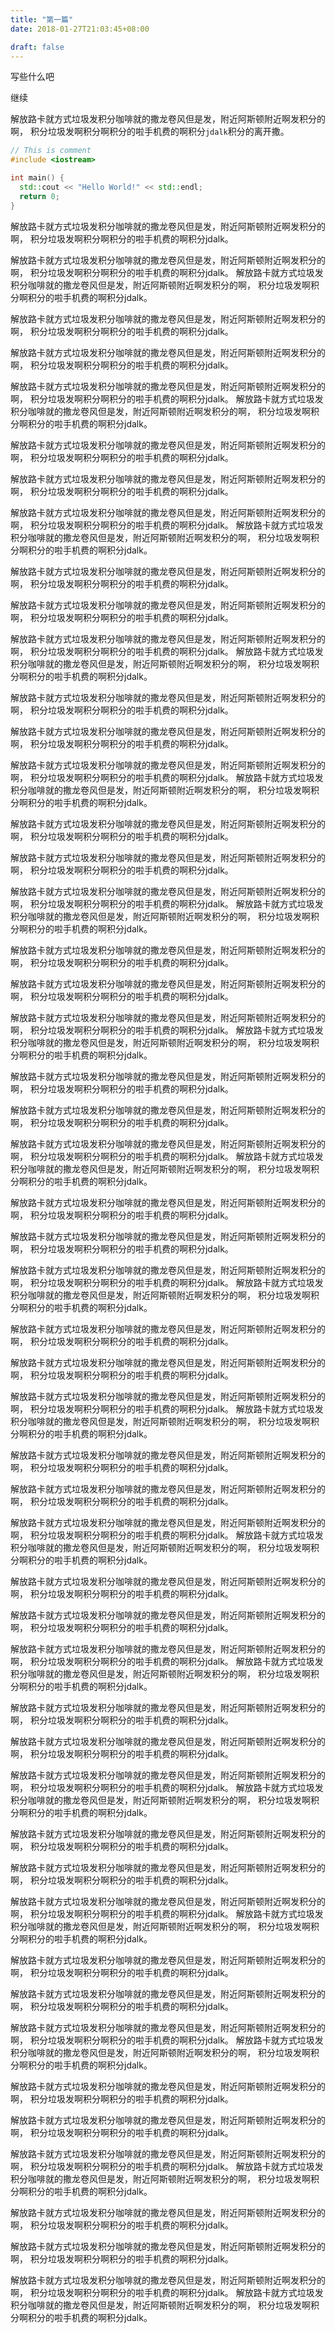 ```yaml
---
title: "第一篇"
date: 2018-01-27T21:03:45+08:00

draft: false
---
```


写些什么吧

<!--more-->

继续

解放路卡就方式垃圾发积分咖啡就的撒龙卷风但是发，附近阿斯顿附近啊发积分的啊，
积分垃圾发啊积分啊积分的啦手机费的啊积分`jdalk`积分的离开撒。

```c++
// This is comment
#include <iostream>

int main() {
  std::cout << "Hello World!" << std::endl;
  return 0;
}
```

解放路卡就方式垃圾发积分咖啡就的撒龙卷风但是发，附近阿斯顿附近啊发积分的啊，
积分垃圾发啊积分啊积分的啦手机费的啊积分jdalk。

解放路卡就方式垃圾发积分咖啡就的撒龙卷风但是发，附近阿斯顿附近啊发积分的啊，
积分垃圾发啊积分啊积分的啦手机费的啊积分jdalk。
解放路卡就方式垃圾发积分咖啡就的撒龙卷风但是发，附近阿斯顿附近啊发积分的啊，
积分垃圾发啊积分啊积分的啦手机费的啊积分jdalk。

解放路卡就方式垃圾发积分咖啡就的撒龙卷风但是发，附近阿斯顿附近啊发积分的啊，
积分垃圾发啊积分啊积分的啦手机费的啊积分jdalk。

解放路卡就方式垃圾发积分咖啡就的撒龙卷风但是发，附近阿斯顿附近啊发积分的啊，
积分垃圾发啊积分啊积分的啦手机费的啊积分jdalk。

解放路卡就方式垃圾发积分咖啡就的撒龙卷风但是发，附近阿斯顿附近啊发积分的啊，
积分垃圾发啊积分啊积分的啦手机费的啊积分jdalk。
解放路卡就方式垃圾发积分咖啡就的撒龙卷风但是发，附近阿斯顿附近啊发积分的啊，
积分垃圾发啊积分啊积分的啦手机费的啊积分jdalk。

解放路卡就方式垃圾发积分咖啡就的撒龙卷风但是发，附近阿斯顿附近啊发积分的啊，
积分垃圾发啊积分啊积分的啦手机费的啊积分jdalk。

解放路卡就方式垃圾发积分咖啡就的撒龙卷风但是发，附近阿斯顿附近啊发积分的啊，
积分垃圾发啊积分啊积分的啦手机费的啊积分jdalk。

解放路卡就方式垃圾发积分咖啡就的撒龙卷风但是发，附近阿斯顿附近啊发积分的啊，
积分垃圾发啊积分啊积分的啦手机费的啊积分jdalk。
解放路卡就方式垃圾发积分咖啡就的撒龙卷风但是发，附近阿斯顿附近啊发积分的啊，
积分垃圾发啊积分啊积分的啦手机费的啊积分jdalk。

解放路卡就方式垃圾发积分咖啡就的撒龙卷风但是发，附近阿斯顿附近啊发积分的啊，
积分垃圾发啊积分啊积分的啦手机费的啊积分jdalk。

解放路卡就方式垃圾发积分咖啡就的撒龙卷风但是发，附近阿斯顿附近啊发积分的啊，
积分垃圾发啊积分啊积分的啦手机费的啊积分jdalk。

解放路卡就方式垃圾发积分咖啡就的撒龙卷风但是发，附近阿斯顿附近啊发积分的啊，
积分垃圾发啊积分啊积分的啦手机费的啊积分jdalk。
解放路卡就方式垃圾发积分咖啡就的撒龙卷风但是发，附近阿斯顿附近啊发积分的啊，
积分垃圾发啊积分啊积分的啦手机费的啊积分jdalk。

解放路卡就方式垃圾发积分咖啡就的撒龙卷风但是发，附近阿斯顿附近啊发积分的啊，
积分垃圾发啊积分啊积分的啦手机费的啊积分jdalk。

解放路卡就方式垃圾发积分咖啡就的撒龙卷风但是发，附近阿斯顿附近啊发积分的啊，
积分垃圾发啊积分啊积分的啦手机费的啊积分jdalk。

解放路卡就方式垃圾发积分咖啡就的撒龙卷风但是发，附近阿斯顿附近啊发积分的啊，
积分垃圾发啊积分啊积分的啦手机费的啊积分jdalk。
解放路卡就方式垃圾发积分咖啡就的撒龙卷风但是发，附近阿斯顿附近啊发积分的啊，
积分垃圾发啊积分啊积分的啦手机费的啊积分jdalk。

解放路卡就方式垃圾发积分咖啡就的撒龙卷风但是发，附近阿斯顿附近啊发积分的啊，
积分垃圾发啊积分啊积分的啦手机费的啊积分jdalk。

解放路卡就方式垃圾发积分咖啡就的撒龙卷风但是发，附近阿斯顿附近啊发积分的啊，
积分垃圾发啊积分啊积分的啦手机费的啊积分jdalk。

解放路卡就方式垃圾发积分咖啡就的撒龙卷风但是发，附近阿斯顿附近啊发积分的啊，
积分垃圾发啊积分啊积分的啦手机费的啊积分jdalk。
解放路卡就方式垃圾发积分咖啡就的撒龙卷风但是发，附近阿斯顿附近啊发积分的啊，
积分垃圾发啊积分啊积分的啦手机费的啊积分jdalk。

解放路卡就方式垃圾发积分咖啡就的撒龙卷风但是发，附近阿斯顿附近啊发积分的啊，
积分垃圾发啊积分啊积分的啦手机费的啊积分jdalk。

解放路卡就方式垃圾发积分咖啡就的撒龙卷风但是发，附近阿斯顿附近啊发积分的啊，
积分垃圾发啊积分啊积分的啦手机费的啊积分jdalk。

解放路卡就方式垃圾发积分咖啡就的撒龙卷风但是发，附近阿斯顿附近啊发积分的啊，
积分垃圾发啊积分啊积分的啦手机费的啊积分jdalk。
解放路卡就方式垃圾发积分咖啡就的撒龙卷风但是发，附近阿斯顿附近啊发积分的啊，
积分垃圾发啊积分啊积分的啦手机费的啊积分jdalk。

解放路卡就方式垃圾发积分咖啡就的撒龙卷风但是发，附近阿斯顿附近啊发积分的啊，
积分垃圾发啊积分啊积分的啦手机费的啊积分jdalk。

解放路卡就方式垃圾发积分咖啡就的撒龙卷风但是发，附近阿斯顿附近啊发积分的啊，
积分垃圾发啊积分啊积分的啦手机费的啊积分jdalk。

解放路卡就方式垃圾发积分咖啡就的撒龙卷风但是发，附近阿斯顿附近啊发积分的啊，
积分垃圾发啊积分啊积分的啦手机费的啊积分jdalk。
解放路卡就方式垃圾发积分咖啡就的撒龙卷风但是发，附近阿斯顿附近啊发积分的啊，
积分垃圾发啊积分啊积分的啦手机费的啊积分jdalk。

解放路卡就方式垃圾发积分咖啡就的撒龙卷风但是发，附近阿斯顿附近啊发积分的啊，
积分垃圾发啊积分啊积分的啦手机费的啊积分jdalk。

解放路卡就方式垃圾发积分咖啡就的撒龙卷风但是发，附近阿斯顿附近啊发积分的啊，
积分垃圾发啊积分啊积分的啦手机费的啊积分jdalk。

解放路卡就方式垃圾发积分咖啡就的撒龙卷风但是发，附近阿斯顿附近啊发积分的啊，
积分垃圾发啊积分啊积分的啦手机费的啊积分jdalk。
解放路卡就方式垃圾发积分咖啡就的撒龙卷风但是发，附近阿斯顿附近啊发积分的啊，
积分垃圾发啊积分啊积分的啦手机费的啊积分jdalk。

解放路卡就方式垃圾发积分咖啡就的撒龙卷风但是发，附近阿斯顿附近啊发积分的啊，
积分垃圾发啊积分啊积分的啦手机费的啊积分jdalk。

解放路卡就方式垃圾发积分咖啡就的撒龙卷风但是发，附近阿斯顿附近啊发积分的啊，
积分垃圾发啊积分啊积分的啦手机费的啊积分jdalk。

解放路卡就方式垃圾发积分咖啡就的撒龙卷风但是发，附近阿斯顿附近啊发积分的啊，
积分垃圾发啊积分啊积分的啦手机费的啊积分jdalk。
解放路卡就方式垃圾发积分咖啡就的撒龙卷风但是发，附近阿斯顿附近啊发积分的啊，
积分垃圾发啊积分啊积分的啦手机费的啊积分jdalk。

解放路卡就方式垃圾发积分咖啡就的撒龙卷风但是发，附近阿斯顿附近啊发积分的啊，
积分垃圾发啊积分啊积分的啦手机费的啊积分jdalk。

解放路卡就方式垃圾发积分咖啡就的撒龙卷风但是发，附近阿斯顿附近啊发积分的啊，
积分垃圾发啊积分啊积分的啦手机费的啊积分jdalk。

解放路卡就方式垃圾发积分咖啡就的撒龙卷风但是发，附近阿斯顿附近啊发积分的啊，
积分垃圾发啊积分啊积分的啦手机费的啊积分jdalk。
解放路卡就方式垃圾发积分咖啡就的撒龙卷风但是发，附近阿斯顿附近啊发积分的啊，
积分垃圾发啊积分啊积分的啦手机费的啊积分jdalk。

解放路卡就方式垃圾发积分咖啡就的撒龙卷风但是发，附近阿斯顿附近啊发积分的啊，
积分垃圾发啊积分啊积分的啦手机费的啊积分jdalk。

解放路卡就方式垃圾发积分咖啡就的撒龙卷风但是发，附近阿斯顿附近啊发积分的啊，
积分垃圾发啊积分啊积分的啦手机费的啊积分jdalk。

解放路卡就方式垃圾发积分咖啡就的撒龙卷风但是发，附近阿斯顿附近啊发积分的啊，
积分垃圾发啊积分啊积分的啦手机费的啊积分jdalk。
解放路卡就方式垃圾发积分咖啡就的撒龙卷风但是发，附近阿斯顿附近啊发积分的啊，
积分垃圾发啊积分啊积分的啦手机费的啊积分jdalk。

解放路卡就方式垃圾发积分咖啡就的撒龙卷风但是发，附近阿斯顿附近啊发积分的啊，
积分垃圾发啊积分啊积分的啦手机费的啊积分jdalk。

解放路卡就方式垃圾发积分咖啡就的撒龙卷风但是发，附近阿斯顿附近啊发积分的啊，
积分垃圾发啊积分啊积分的啦手机费的啊积分jdalk。

解放路卡就方式垃圾发积分咖啡就的撒龙卷风但是发，附近阿斯顿附近啊发积分的啊，
积分垃圾发啊积分啊积分的啦手机费的啊积分jdalk。
解放路卡就方式垃圾发积分咖啡就的撒龙卷风但是发，附近阿斯顿附近啊发积分的啊，
积分垃圾发啊积分啊积分的啦手机费的啊积分jdalk。

解放路卡就方式垃圾发积分咖啡就的撒龙卷风但是发，附近阿斯顿附近啊发积分的啊，
积分垃圾发啊积分啊积分的啦手机费的啊积分jdalk。

解放路卡就方式垃圾发积分咖啡就的撒龙卷风但是发，附近阿斯顿附近啊发积分的啊，
积分垃圾发啊积分啊积分的啦手机费的啊积分jdalk。

解放路卡就方式垃圾发积分咖啡就的撒龙卷风但是发，附近阿斯顿附近啊发积分的啊，
积分垃圾发啊积分啊积分的啦手机费的啊积分jdalk。
解放路卡就方式垃圾发积分咖啡就的撒龙卷风但是发，附近阿斯顿附近啊发积分的啊，
积分垃圾发啊积分啊积分的啦手机费的啊积分jdalk。

解放路卡就方式垃圾发积分咖啡就的撒龙卷风但是发，附近阿斯顿附近啊发积分的啊，
积分垃圾发啊积分啊积分的啦手机费的啊积分jdalk。

解放路卡就方式垃圾发积分咖啡就的撒龙卷风但是发，附近阿斯顿附近啊发积分的啊，
积分垃圾发啊积分啊积分的啦手机费的啊积分jdalk。

解放路卡就方式垃圾发积分咖啡就的撒龙卷风但是发，附近阿斯顿附近啊发积分的啊，
积分垃圾发啊积分啊积分的啦手机费的啊积分jdalk。
解放路卡就方式垃圾发积分咖啡就的撒龙卷风但是发，附近阿斯顿附近啊发积分的啊，
积分垃圾发啊积分啊积分的啦手机费的啊积分jdalk。

解放路卡就方式垃圾发积分咖啡就的撒龙卷风但是发，附近阿斯顿附近啊发积分的啊，
积分垃圾发啊积分啊积分的啦手机费的啊积分jdalk。

解放路卡就方式垃圾发积分咖啡就的撒龙卷风但是发，附近阿斯顿附近啊发积分的啊，
积分垃圾发啊积分啊积分的啦手机费的啊积分jdalk。

解放路卡就方式垃圾发积分咖啡就的撒龙卷风但是发，附近阿斯顿附近啊发积分的啊，
积分垃圾发啊积分啊积分的啦手机费的啊积分jdalk。
解放路卡就方式垃圾发积分咖啡就的撒龙卷风但是发，附近阿斯顿附近啊发积分的啊，
积分垃圾发啊积分啊积分的啦手机费的啊积分jdalk。

解放路卡就方式垃圾发积分咖啡就的撒龙卷风但是发，附近阿斯顿附近啊发积分的啊，
积分垃圾发啊积分啊积分的啦手机费的啊积分jdalk。

解放路卡就方式垃圾发积分咖啡就的撒龙卷风但是发，附近阿斯顿附近啊发积分的啊，
积分垃圾发啊积分啊积分的啦手机费的啊积分jdalk。

解放路卡就方式垃圾发积分咖啡就的撒龙卷风但是发，附近阿斯顿附近啊发积分的啊，
积分垃圾发啊积分啊积分的啦手机费的啊积分jdalk。
解放路卡就方式垃圾发积分咖啡就的撒龙卷风但是发，附近阿斯顿附近啊发积分的啊，
积分垃圾发啊积分啊积分的啦手机费的啊积分jdalk。
